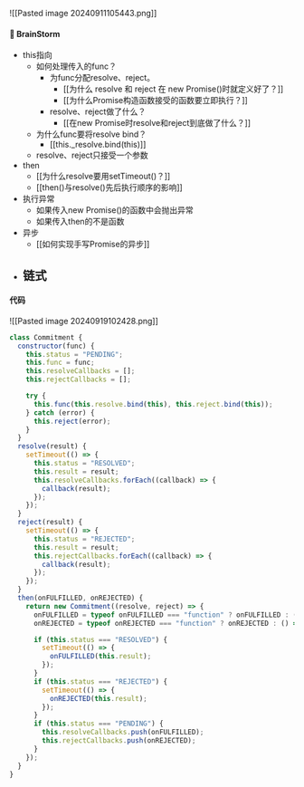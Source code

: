


![[Pasted image 20240911105443.png]]


#### 🧠 BrainStorm
- this指向
	- 如何处理传入的func？
		- 为func分配resolve、reject。
			- [[为什么 resolve 和 reject 在 new Promise()时就定义好了？]]
			- [[为什么Promise构造函数接受的函数要立即执行？]]
		- resolve、reject做了什么？
			- [[在new Promise时resolve和reject到底做了什么？]]
	- 为什么func要将resolve bind？
		- [[this._resolve.bind(this)]]
	- resolve、reject只接受一个参数
- then
	- [[为什么resolve要用setTimeout()？]]
	- [[then()与resolve()先后执行顺序的影响]]
- 执行异常
	- 如果传入new Promise()的函数中会抛出异常
	- 如果传入then的不是函数
- 异步
	- [[如何实现手写Promise的异步]]
- 链式
	- 


#### 代码

![[Pasted image 20240919102428.png]]

```js
class Commitment {
  constructor(func) {
    this.status = "PENDING";
    this.func = func;
    this.resolveCallbacks = [];
    this.rejectCallbacks = [];

    try {
      this.func(this.resolve.bind(this), this.reject.bind(this));
    } catch (error) {
      this.reject(error);
    }
  }
  resolve(result) {
    setTimeout(() => {
      this.status = "RESOLVED";
      this.result = result;
      this.resolveCallbacks.forEach((callback) => {
        callback(result);
      });
    });
  }
  reject(result) {
    setTimeout(() => {
      this.status = "REJECTED";
      this.result = result;
      this.rejectCallbacks.forEach((callback) => {
        callback(result);
      });
    });
  }
  then(onFULFILLED, onREJECTED) {
    return new Commitment((resolve, reject) => {
      onFULFILLED = typeof onFULFILLED === "function" ? onFULFILLED : () => {};
      onREJECTED = typeof onREJECTED === "function" ? onREJECTED : () => {};

      if (this.status === "RESOLVED") {
        setTimeout(() => {
          onFULFILLED(this.result);
        });
      }
      if (this.status === "REJECTED") {
        setTimeout(() => {
          onREJECTED(this.result);
        });
      }
      if (this.status === "PENDING") {
        this.resolveCallbacks.push(onFULFILLED);
        this.rejectCallbacks.push(onREJECTED);
      }
    });
  }
}


```